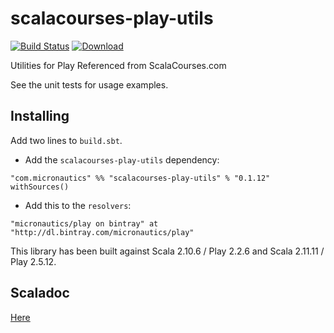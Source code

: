 # scalacourses-play-utils

[![Build Status](https://travis-ci.org/mslinn/scalacourses-play-utils.svg?branch=master)](https://travis-ci.org/mslinn/scalacourses-play-utils)
[ ![Download](https://api.bintray.com/packages/micronautics/play/scalacourses-play-utils/images/download.svg) ](https://bintray.com/micronautics/play/scalacourses-play-utils/_latestVersion)

Utilities for Play Referenced from ScalaCourses.com

See the unit tests for usage examples.

## Installing ##

Add two lines to `build.sbt`.

 * Add the `scalacourses-play-utils` dependency:
````
"com.micronautics" %% "scalacourses-play-utils" % "0.1.12" withSources()
````

 * Add this to the `resolvers`:
````
"micronautics/play on bintray" at "http://dl.bintray.com/micronautics/play"
````

This library has been built against Scala 2.10.6 / Play 2.2.6 and Scala 2.11.11 / Play 2.5.12.

## Scaladoc
[Here](http://mslinn.github.io/scalacourses-play-utils/latest/api/)
